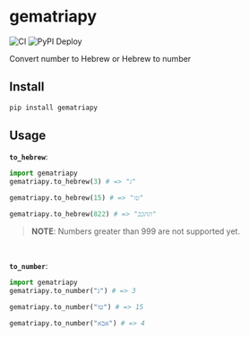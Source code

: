 # gematriapy
![CI](https://github.com/NoamNol/gematriapy/workflows/CI/badge.svg)
![PyPI Deploy](https://github.com/NoamNol/gematriapy/workflows/PyPI%20Deploy/badge.svg)

Convert number to Hebrew or Hebrew to number

## Install
```bash
pip install gematriapy
```

## Usage
**`to_hebrew`**:
```python
import gematriapy
gematriapy.to_hebrew(3) # => "ג"
```

```python
gematriapy.to_hebrew(15) # => "טו"
```

```python
gematriapy.to_hebrew(822) # => "תתכב"
```

> **NOTE**: Numbers greater than 999 are not supported yet.

<br/>

**`to_number`**:
```python
import gematriapy
gematriapy.to_number("ג") # => 3
```

```python
gematriapy.to_number("טו") # => 15
```

```python
gematriapy.to_number("אבא") # => 4
```
